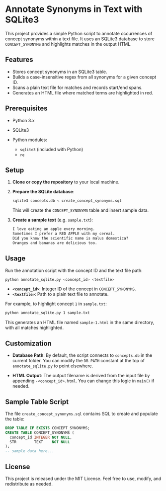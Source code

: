 # Annotate Synonyms in Text with SQLite3

This project provides a simple Python script to annotate occurrences of concept synonyms within a text file. It uses an SQLite3 database to store
`CONCEPT_SYNONYMS` and highlights matches in the output HTML.

## Features

* Stores concept synonyms in an SQLite3 table.
* Builds a case-insensitive regex from all synonyms for a given concept ID.
* Scans a plain text file for matches and records start/end spans.
* Generates an HTML file where matched terms are highlighted in red.

## Prerequisites

* Python 3.x
* SQLite3
* Python modules:

  * `sqlite3` (included with Python)
  * `re`

## Setup

1. **Clone or copy the repository** to your local machine.

2. **Prepare the SQLite database**:

   ```bash
   sqlite3 concepts.db < create_concept_synonyms.sql
   ```

   This will create the `CONCEPT_SYNONYMS` table and insert sample data.

3. **Create a sample text** (e.g. `sample.txt`):

   ```txt
   I love eating an apple every morning.
   Sometimes I prefer a RED APPLE with my cereal.
   Did you know the scientific name is malus domestica?
   Oranges and bananas are delicious too.
   ```

## Usage

Run the annotation script with the concept ID and the text file path:

```bash
python annotate_sqlite.py <concept_id> <textfile>
```

* **`<concept_id>`**: Integer ID of the concept in `CONCEPT_SYNONYMS`.
* **`<textfile>`**: Path to a plain text file to annotate.

For example, to highlight concept `1` in `sample.txt`:

```bash
python annotate_sqlite.py 1 sample.txt
```

This generates an HTML file named `sample-1.html` in the same directory, with all matches highlighted.

## Customization

* **Database Path**: By default, the script connects to `concepts.db` in the current folder. You can modify the `DB_PATH` constant at the top of `annotate_sqlite.py` to point elsewhere.

* **HTML Output**: The output filename is derived from the input file by appending `-<concept_id>.html`. You can change this logic in `main()` if needed.

## Sample Table Script

The file `create_concept_synonyms.sql` contains SQL to create and populate the table:

```sql
DROP TABLE IF EXISTS CONCEPT_SYNONYMS;
CREATE TABLE CONCEPT_SYNONYMS (
  concept_id INTEGER NOT NULL,
  STR        TEXT    NOT NULL
);
-- sample data here...
```

## License

This project is released under the MIT License. Feel free to use, modify, and redistribute as needed.
